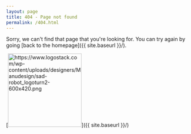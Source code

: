 ```yaml
---
layout: page
title: 404 - Page not found
permalink: /404.html
---
```


Sorry, we can't find that page that you're looking for. You can try again by going [back to the homepage]({{ site.baseurl }}/).

[<img src="{{ site.baseurl }}/images/404.png" alt="https://www.logostack.com/wp-content/uploads/designers/Manudesign/sad-robot_logoturn2-600x420.png" style="width: 200px;"/>]({{ site.baseurl }}/)
